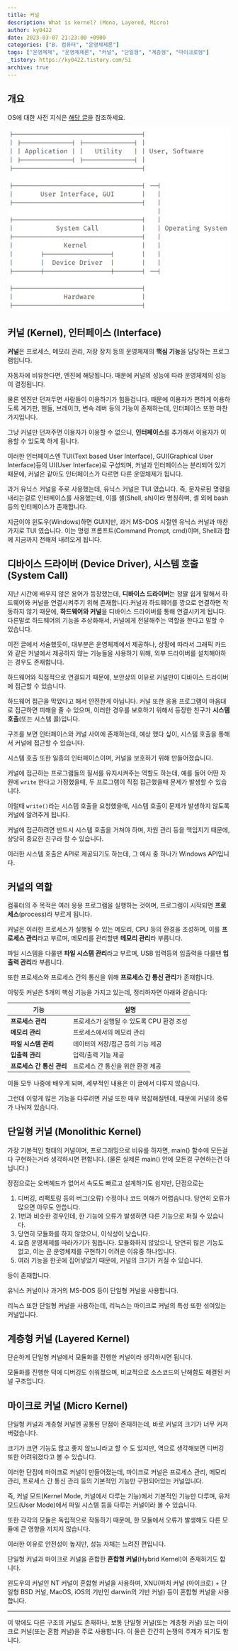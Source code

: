 ```yaml
---
title: 커널
description: What is kernel? (Mono, Layered, Micro)
author: ky0422
date: 2023-03-07 21:23:00 +0900
categories: ["B. 컴퓨터", "운영체제론"]
tags: ["운영체제", "운영체제론", "커널", "단일형", "계층형", "마이크로형"]
_tistory: https://ky0422.tistory.com/51
archive: true
---
```


## 개요

OS에 대한 사전 지식은 [해당 글](../os-overview-and-structure)을 참조하세요.

![커널 구조](/assets/img/2023-03-07-kernel/kernel-structure.png)

## 커널 (Kernel), 인터페이스 (Interface)

**커널**은 프로세스, 메모리 관리, 저장 장치 등의 운영체제의 **핵심 기능**을 담당하는 프로그램입니다.

자동차에 비유한다면, 엔진에 해당됩니다. 때문에 커널의 성능에 따라 운영체제의 성능이 결정됩니다.

물론 엔진만 던져두면 사람들이 이용하기가 힘들겁니다. 때문에 이용자가 편하게 이용하도록 계기판, 핸들, 브레이크, 변속 레버 등의 기능이 존재하는데, 인터페이스 또한 마찬가지입니다.

그냥 커널만 던져주면 이용자가 이용할 수 없으니, **인터페이스**를 추가해서 이용자가 이용할 수 있도록 하게 됩니다.

이러한 인터페이스엔 TUI(Text based User Interface), GUI(Graphical User Interface)등의 UI(User Interface)로 구성되며, 커널과 인터페이스는 분리되어 있기 때문에, 커널은 같아도 인터페이스가 다르면 다른 운영체제가 됩니다.

과거 유닉스 커널을 주로 사용했는데, 유닉스 커널은 TUI 였습니다. 즉, 문자로된 명령을 내리는걸로 인터페이스를 사용했는데, 이를 셸(Shell, sh)이라 명칭하며, 셸 외에 bash 등의 인터페이스가 존재합니다.

지금이야 윈도우(Windows)하면 GUI지만, 과거 MS-DOS 시절엔 유닉스 커널과 마찬가지로 TUI 였습니다. 이는 명령 프롬프트(Command Prompt, cmd)이며, Shell과 함께 지금까지 전해져 내려오게 됩니다.

## 디바이스 드라이버 (Device Driver), 시스템 호출 (System Call)

지난 시간에 배우지 않은 용어가 등장했는데, **디바이스 드라이버**는 정말 쉽게 말해서 하드웨어와 커널을 연결시켜주기 위해 존재합니다.커널과 하드웨어를 깡으로 연결하면 작동하지 않기 때문에, **하드웨어와 커널**을 디바이스 드라이버를 통해 연결시키게 됩니다.
다른말로 하드웨어의 기능을 추상화해서, 커널에게 전달해주는 역할을 한다고 말할 수 있습니다.

이전 글에서 서술했듯이, 대부분은 운영체제에서 제공하나, 상황에 따라서 그래픽 카드와 같은 커널에서 제공하지 않는 기능들을 사용하기 위해, 외부 드라이버를 설치해야하는 경우도 존재합니다.

하드웨어와 직접적으로 연결되기 때문에, 보안상의 이유로 커널만이 디바이스 드라이버에 접근할 수 있습니다.

하드웨어 접근을 막았다고 해서 안전한게 아닙니다. 커널 또한 응용 프로그램이 마음대로 접근하면 피해을 줄 수 있으며, 이러한 경우를 보호하기 위해서 등장한 친구가 **시스템 호출**(또는 시스템 콜)입니다.

구조를 보면 인터페이스와 커널 사이에 존재하는데, 예상 했다 싶이, 시스템 호출을 통해서 커널에 접근할 수 있습니다.

시스템 호출 또한 일종의 인터페이스이며, 커널을 보호하기 위해 만들어졌습니다.

커널에 접근하는 프로그램들의 질서를 유지시켜주는 역할도 하는데, 예를 들어 어떤 자원에 `write` 한다고 가정했을때, 두 프로그램이 직접 접근했을때 문제가 발생할 수 있습니다.

이럴때 `write()`라는 시스템 호출을 요청했을때, 시스템 호출이 문제가 발생하지 않도록 커널에 알려주게 됩니다.

커널에 접근하려면 반드시 시스템 호출을 거쳐야 하며, 자원 관리 등을 책임지기 때문에, 상당히 중요한 친구라 할 수 있습니다.

이러한 시스템 호출은 API로 제공되기도 하는데, 그 예시 중 하나가 Windows API입니다.

## 커널의 역할

컴퓨터의 주 목적은 여러 응용 프로그램을 실행하는 것이며, 프로그램이 시작되면 **프로세스**(process)라 부르게 됩니다.

커널은 이러한 프로세스가 실행될 수 있는 메모리, CPU 등의 환경을 조성하며, 이를 **프로세스 관리**라고 부르며, 메모리를 관리할땐 **메모리 관리**라 부릅니다.

파일 시스템을 다룰땐 **파일 시스템 관리**라고 부르며, USB 입력등의 입출력을 다룰땐 **입출력 관리**라 부릅니다.

또한 프로세스와 프로세스 간의 통신을 위해 **프로세스 간 통신 관리**가 존재합니다.

이렇듯 커널은 5개의 핵심 기능을 가지고 있는데, 정리하자면 아래와 같습니다:

| 기능                      | 설명                                      |
| ------------------------- | ----------------------------------------- |
| **프로세스 관리**         | 프로세스가 실행될 수 있도록 CPU 환경 조성 |
| **메모리 관리**           | 프로세스에서의 메모리 관리                |
| **파일 시스템 관리**      | 데이터의 저장/접근 등의 기능 제공         |
| **입출력 관리**           | 입력/출력 기능 제공                       |
| **프로세스 간 통신 관리** | 프로세스 간 통신을 위한 환경 제공         |

이들 모두 나중에 배우게 되며, 세부적인 내용은 이 글에서 다루지 않습니다.

그런데 이렇게 많은 기능을 다루려면 커널 또한 매우 복잡해질텐데, 때문에 커널의 종류가 나눠져 있습니다.

## 단일형 커널 (Monolithic Kernel)

가장 기본적인 형태의 커널이며, 프로그래밍으로 비유를 하자면, main() 함수에 모든걸 다 구현하는거라 생각하시면 편합니다. (물론 실제론 main() 안에 모든걸 구현하는건 아닙니다.)

장점으로는 오버헤드가 없어서 속도도 빠르고 설계하기도 쉽지만, 단점으로는

1.  디버깅, 리팩토링 등의 버그(오류) 수정이나 코드 이해가 어렵습니다. 당연히 오류가 많으면 아무도 안씁니다.
2.  1번과 비슷한 경우인데, 한 기능에 오류가 발생하면 다른 기능으로 퍼질 수 있습니다.
3.  당연히 모듈화를 하지 않았으니, 이식성이 낮습니다.
4.  요즘 운영체제를 따라가기가 힘듭니다. 모듈화하지 않았으니, 당연히 많은 기능도 없고, 이는 곧 운영체제를 구현하기 어려운 이유중 하나입니다.
5.  여러 기능을 한곳에 집어넣었기 때문에, 커널의 크기가 커질 수 있습니다.

등이 존재합니다.

유닉스 커널이나 과거의 MS-DOS 등이 단일형 커널을 사용합니다.

리눅스 또한 단일형 커널을 사용하는데, 리눅스는 마이크로 커널의 특성 또한 섞여있는 커널입니다.

## 계층형 커널 (Layered Kernel)

단순하게 단일형 커널에서 모듈화를 진행한 커널이라 생각하시면 됩니다.

모듈화를 진행한 덕에 디버깅도 쉬워졌으며, 비교적으로 소스코드의 난해함도 해결된 커널 구조입니다.

## 마이크로 커널 (Micro Kernel)

단일형 커널과 계층형 커널엔 공통된 단점이 존재하는데, 바로 커널의 크기가 너무 커져버렸습니다.

크기가 크면 기능도 많고 좋지 않느냐라고 할 수 도 있지만, 역으로 생각해보면 디버깅 또한 어려워졌다고 볼 수 있습니다.

이러한 단점에 마이크로 커널이 만들어졌는데, 마이크로 커널은 프로세스 관리, 메모리 관리, 프로세스 간 통신 관리 등의 기본적인 기능만 구현되어있는 커널입니다.

즉, 커널 모드(Kernel Mode, 커널에서 다루는 기능)에서 기본적인 기능만 다루며, 유저 모드(User Mode)에서 파일 시스템 등을 다루는 커널이라 볼 수 있습니다.

또한 각각의 모듈은 독립적으로 작동하기 때문에, 한 모듈에서 오류가 발생해도 다른 모듈에 큰 영향을 끼치지 않습니다.

이러한 이유로 안전성이 높지만, 성능 자체는 느려진 편입니다.

단일형 커널과 마이크로 커널을 혼합한 **혼합형 커널**(Hybrid Kernel)이 존재하기도 합니다.

윈도우의 커널인 NT 커널이 혼합형 커널을 사용하며, XNU(마치 커널 (마이크로) + 단일형 BSD 커널, MacOS, iOS의 기반인 darwin의 기반 커널) 등이 혼합형 커널을 사용합니다.

---

이 밖에도 다른 구조의 커널도 존재하나, 보통 단일형 커널(또는 계층형 커널) 또는 마이크로 커널(또는 혼합 커널)을 주로 사용합니다. 이 둘은 간간히 논쟁의 주제가 되기도 합니다.
